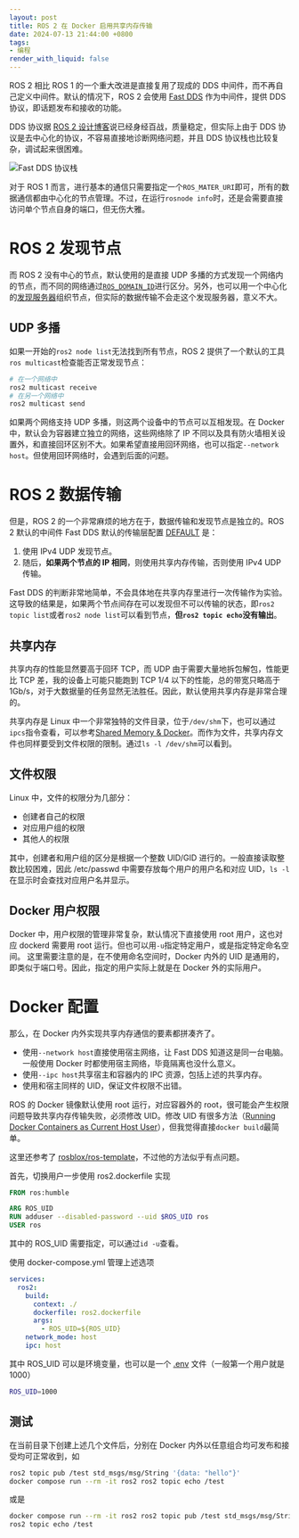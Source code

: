 ```yaml
---
layout: post
title: ROS 2 在 Docker 启用共享内存传输
date: 2024-07-13 21:44:00 +0800
tags: 
- 编程
render_with_liquid: false
---
```


ROS 2 相比 ROS 1 的一个重大改进是直接复用了现成的 DDS 中间件，而不再自己定义中间件。默认的情况下，ROS 2 会使用 [Fast DDS](https://fast-dds.docs.eprosima.com/) 作为中间件，提供 DDS 协议，即话题发布和接收的功能。

DDS 协议据 [ROS 2 设计博客](https://design.ros2.org/articles/ros_on_dds.html)说已经身经百战，质量稳定，但实际上由于 DDS 协议是去中心化的协议，不容易直接地诊断网络问题，并且 DDS 协议栈也比较复杂，调试起来很困难。

![Fast DDS 协议栈](https://fast-dds.docs.eprosima.com/en/stable/_images/library_overview.svg)

对于 ROS 1 而言，进行基本的通信只需要指定一个`ROS_MATER_URI`即可，所有的数据通信都由中心化的节点管理。不过，在运行`rosnode info`时，还是会需要直接访问单个节点自身的端口，但无伤大雅。

# ROS 2 发现节点

而 ROS 2 没有中心的节点，默认使用的是直接 UDP 多播的方式发现一个网络内的节点，而不同的网络通过[`ROS_DOMAIN_ID`](https://docs.ros.org/en/jazzy/Concepts/Intermediate/About-Domain-ID.html)进行区分。另外，也可以用一个中心化的[发现服务器](https://docs.ros.org/en/jazzy/Tutorials/Advanced/Discovery-Server/Discovery-Server.html)组织节点，但实际的数据传输不会走这个发现服务器，意义不大。

## UDP 多播

如果一开始的`ros2 node list`无法找到所有节点，ROS 2 提供了一个默认的工具`ros multicast`检查能否正常发现节点：

```bash
# 在一个网络中
ros2 multicast receive
# 在另一个网络中
ros2 multicast send
```
如果两个网络支持 UDP 多播，则这两个设备中的节点可以互相发现。在 Docker 中，默认会为容器建立独立的网络，这些网络除了 IP 不同以及具有防火墙相关设置外，和直接回环区别不大。如果希望直接用回环网络，也可以指定`--network host`。但使用回环网络时，会遇到后面的问题。

# ROS 2 数据传输

但是，ROS 2 的一个非常麻烦的地方在于，数据传输和发现节点是独立的。ROS 2 默认的中间件 Fast DDS 默认的传输层配置 [DEFAULT](https://fast-dds.docs.eprosima.com/en/stable/fastdds/env_vars/env_vars.html#fastdds-builtin-transports) 是：

1. 使用 IPv4 UDP 发现节点。
2. 随后，**如果两个节点的 IP 相同**，则使用共享内存传输，否则使用 IPv4 UDP 传输。

Fast DDS 的判断非常地简单，不会具体地在共享内存里进行一次传输作为实验。这导致的结果是，如果两个节点间存在可以发现但不可以传输的状态，即`ros2 topic list`或者`ros2 node list`可以看到节点，**但`ros2 topic echo`没有输出**。

## 共享内存

共享内存的性能显然要高于回环 TCP，而 UDP 由于需要大量地拆包解包，性能更比 TCP 差，我的设备上可能只能跑到 TCP 1/4 以下的性能，总的带宽只略高于 1Gb/s，对于大数据量的任务显然无法胜任。因此，默认使用共享内存是非常合理的。

共享内存是 Linux 中一个非常独特的文件目录，位于`/dev/shm`下，也可以通过`ipcs`指令查看，可以参考[Shared Memory & Docker](https://datawookie.dev/blog/2021/11/shared-memory-docker/)。而作为文件，共享内存文件也同样要受到文件权限的限制。通过`ls -l /dev/shm`可以看到。

## 文件权限

Linux 中，文件的权限分为几部分：

- 创建者自己的权限
- 对应用户组的权限
- 其他人的权限

其中，创建者和用户组的区分是根据一个整数 UID/GID 进行的。一般直接读取整数比较困难，因此 /etc/passwd 中需要存放每个用户的用户名和对应 UID，`ls -l`在显示时会查找对应用户名并显示。

## Docker 用户权限

Docker 中，用户权限的管理非常复杂，默认情况下直接使用 root 用户，这也对应 dockerd 需要用 root 运行。但也可以用`-u`指定特定用户，或是指定特定命名空间。
这里需要注意的是，在不使用命名空间时，Docker 内外的 UID 是通用的，即类似于端口号。因此，指定的用户实际上就是在 Docker 外的实际用户。

# Docker 配置

那么，在 Docker 内外实现共享内存通信的要素都拼凑齐了。

- 使用`--network host`直接使用宿主网络，让 Fast DDS 知道这是同一台电脑。一般使用 Docker 时都使用宿主网络，毕竟隔离也没什么意义。
- 使用`--ipc host`共享宿主和容器内的 IPC 资源，包括上述的共享内存。
- 使用和宿主同样的 UID，保证文件权限不出错。

ROS 的 Docker 镜像默认使用 root 运行，对应容器外的 root，很可能会产生权限问题导致共享内存传输失败，必须修改 UID。修改 UID 有很多方法（[Running Docker Containers as Current Host User](https://jtreminio.com/blog/running-docker-containers-as-current-host-user/)），但我觉得直接`docker build`最简单。

这里还参考了 [rosblox/ros-template](https://github.com/rosblox/ros-template)，不过他的方法似乎有点问题。

首先，切换用户一步使用 ros2.dockerfile 实现

```dockerfile
FROM ros:humble

ARG ROS_UID
RUN adduser --disabled-password --uid $ROS_UID ros
USER ros
```

其中的 ROS_UID 需要指定，可以通过`id -u`查看。

使用 docker-compose.yml 管理上述选项

```yaml
services:
  ros2:
    build:
      context: ./
      dockerfile: ros2.dockerfile
      args:
        - ROS_UID=${ROS_UID}
    network_mode: host
    ipc: host
```

其中 ROS_UID 可以是环境变量，也可以是一个 [.env](https://docs.docker.com/compose/environment-variables/envvars-precedence/) 文件（一般第一个用户就是1000）

```bash
ROS_UID=1000
```

## 测试

在当前目录下创建上述几个文件后，分别在 Docker 内外以任意组合均可发布和接受均可正常收到，如
```bash
ros2 topic pub /test std_msgs/msg/String '{data: "hello"}'
docker compose run --rm -it ros2 ros2 topic echo /test
```
或是
```bash
docker compose run --rm -it ros2 ros2 topic pub /test std_msgs/msg/String '{data: "hello"}'
ros2 topic echo /test
```
